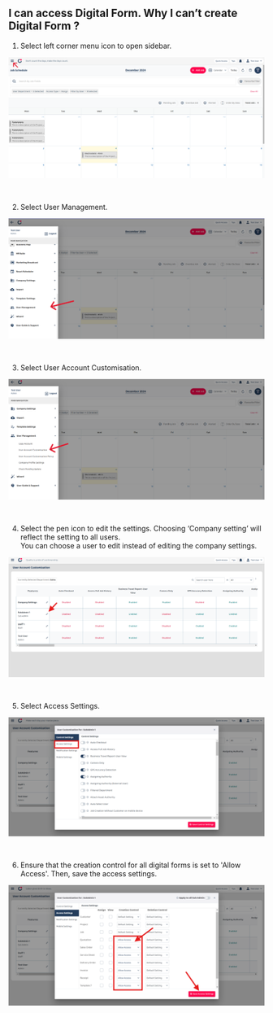 ## I can access Digital Form. Why I can’t create Digital Form ?

1) Select left corner menu icon to open sidebar. <br>
<p align="center">
         <img src="img2/Cant_Create_DF_Step_1.png" alt="I can access Digital Form. Why I can’t create Digital Form ?">
</p><br>

2) Select User Management. <br>
<p align="center">
         <img src="img2/Cant_Create_DF_Step_3.png" alt="I can access Digital Form. Why I can’t create Digital Form ?">
</p><br>

3) Select User Account Customisation. <br>
<p align="center">
         <img src="img2/Cant_Create_DF_Step_4.png" alt="I can access Digital Form. Why I can’t create Digital Form ?">
</p><br>

4) Select the pen icon to edit the settings. Choosing ‘Company setting’ will reflect the setting to all users. <br>
You can choose a user to edit instead of editing the company settings. <br>
<p align="center">
<!--          <img src="img2/Cant_Create_DF_Step_5.png" alt="I can access Digital Form. Why I can’t create Digital Form ?"> -->
         <img src="img2/Cant_Create_DF_Step_2.png" alt="I can access Digital Form. Why I can’t create Digital Form ?">
</p><br>

5) Select Access Settings. <br>
<p align="center">
<!--          <img src="img2/Cant_Create_DF_Step_6.png" alt="I can access Digital Form. Why I can’t create Digital Form ?"> -->
         <img src="img2/Cant_Create_DF_Step_7.png" alt="I can access Digital Form. Why I can’t create Digital Form ?">
</p><br>

6) Ensure that the creation control for all digital forms is set to 'Allow Access'. Then, save the access settings. <br>
<p align="center">
<!--          <img src="img2/Cant_Create_DF_Step_8.png" alt="I can access Digital Form. Why I can’t create Digital Form ?"> -->
         <img src="img2/Cant_Create_DF_Step_10.png" alt="I can access Digital Form. Why I can’t create Digital Form ?">
</p><br>
<!-- 7) Select apply changes to new users only or all users, and then save it. <br>
<p align="center">
         <img src="img2/Cant_Create_DF_Step_9.png" alt="I can access Digital Form. Why I can’t create Digital Form ?">
</p><br> -->
